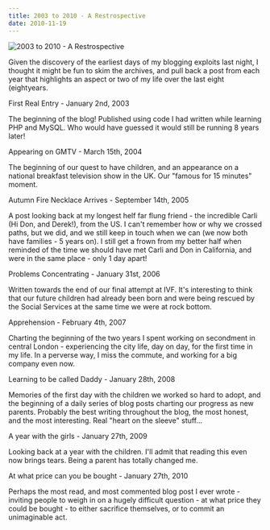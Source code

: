```yaml
---
title: 2003 to 2010 - A Restrospective
date: 2010-11-19
---
```


![2003 to 2010 - A Restrospective](https://source.unsplash.com/qTpc0Vj4YoE/1600x900)

Given the discovery of the earliest days of my blogging exploits last night, I thought it might be fun to skim the archives, and pull back a post from each year that highlights an aspect or two of my life over the last eight (eightyears.

First Real Entry - January 2nd, 2003

The beginning of the blog! Published using code I had written while learning PHP and MySQL. Who would have guessed it would still be running 8 years later!

Appearing on GMTV - March 15th, 2004

The beginning of our quest to have children, and an appearance on a national breakfast television show in the UK. Our "famous for 15 minutes" moment.

Autumn Fire Necklace Arrives - September 14th, 2005

A post looking back at my longest helf far flung friend - the incredible Carli (Hi Don, and Derek!), from the US. I can't remember how or why we crossed paths, but we did, and we still keep in touch when we can (we now both have families - 5 years on). I still get a frown from my better half when reminded of the time we should have met Carli and Don in California, and were in the same place - only 1 day apart!

Problems Concentrating - January 31st, 2006

Written towards the end of our final attempt at IVF. It's interesting to think that our future children had already been born and were being rescued by the Social Services at the same time we were at rock bottom.

Apprehension - February 4th, 2007

Charting the beginning of the two years I spent working on secondment in central London - experiencing the city life, day on day, for the first time in my life. In a perverse way, I miss the commute, and working for a big company even now.

Learning to be called Daddy - January 28th, 2008

Memories of the first day with the children we worked so hard to adopt, and the beginning of a daily series of blog posts charting our progress as new parents. Probably the best writing throughout the blog, the most honest, and the most interesting. Real "heart on the sleeve" stuff...

A year with the girls - January 27th, 2009

Looking back at a year with the children. I'll admit that reading this even now brings tears. Being a parent has totally changed me.

At what price can you be bought - January 27th, 2010

Perhaps the most read, and most commented blog post I ever wrote - inviting people to weigh in on a hugely difficult question - at what price they could be bought - to either sacrifice themselves, or to commit an unimaginable act.